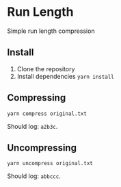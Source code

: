 # Run Length

Simple run length compression

## Install

1. Clone the repository
2. Install dependencies `yarn install`

## Compressing

```
yarn compress original.txt
```

Should log: `a2b3c`.

## Uncompressing

```
yarn uncompress original.txt
```

Should log: `abbccc`.
